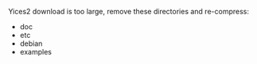 Yices2 download is too large, remove these directories and re-compress:

- doc
- etc
- debian
- examples
